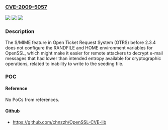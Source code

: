 ### [CVE-2009-5057](https://cve.mitre.org/cgi-bin/cvename.cgi?name=CVE-2009-5057)
![](https://img.shields.io/static/v1?label=Product&message=n%2Fa&color=blue)
![](https://img.shields.io/static/v1?label=Version&message=n%2Fa&color=blue)
![](https://img.shields.io/static/v1?label=Vulnerability&message=n%2Fa&color=brighgreen)

### Description

The S/MIME feature in Open Ticket Request System (OTRS) before 2.3.4 does not configure the RANDFILE and HOME environment variables for OpenSSL, which might make it easier for remote attackers to decrypt e-mail messages that had lower than intended entropy available for cryptographic operations, related to inability to write to the seeding file.

### POC

#### Reference
No PoCs from references.

#### Github
- https://github.com/chnzzh/OpenSSL-CVE-lib

